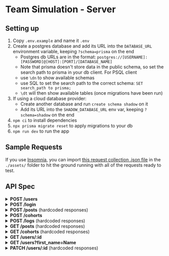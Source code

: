 # Team Simulation - Server

## Setting up

1. Copy `.env.example` and name it `.env`
2. Create a postgres database and add its URL into the `DATABASE_URL` environment variable, keeping `?schema=prisma` on the end
    - Postgres db URLs are in the format: `postgres://[USERNAME]:[PASSWORD]@[HOST]:[PORT]/[DATABASE_NAME]`
    - Note that prisma doesn't store data in the public schema, so set the  search path to prisma in your db client. For PSQL client
    - use `\dn` to show available schemas
    - use SQL to set the search path to the correct schema: `SET search_path to prisma;`
    - `\dt` will then show available tables (once migrations have been run)
3. If using a cloud database provider:
    - Create another database and run `create schema shadow` on it
    - Add its URL into the `SHADOW_DATABASE_URL` env var, keeping `?schema=shadow` on the end
4. `npm ci` to install dependencies
5. `npx prisma migrate reset` to apply migrations to your db
6. `npm run dev` to run the app

## Sample Requests

If you use [Insomnia](https://insomnia.rest/), you can import [this request collection .json file](./assets/insomnia_request_collection.json) in the `./assets/` folder to hit the ground running with all of the requests ready to test.

## API Spec

<details>
<summary><strong>POST /users</strong>
</summary>

<strong>Example Request</strong>

```sh
curl -X POST  http://localhost:4000/users \
-H 'Content-Type: application/json' \
-d '{"first_name":"Nathan","last_name":"King","email":"ngk5@gmail.com","password":"mysecurepassword","biography":"Hello world","github_url":"https://github.com/vherus"}'
```
<strong>Example body</strong>

```sh
{
  "first_name": "Nathan",
  "last_name": "King",
  "email": "ngk5@gmail.com",
  "password": "mysecurepassword",
  "biography": "Hello world",
  "github_url": "https://github.com/vherus"
}
```
<strong>Example response</strong>

```sh
{
  "status": "success",
  "data": {
    "user": {
      "id": 8,
      "cohort_id": null,
      "role": "STUDENT",
      "first_name": "Nathan",
      "last_name": "King",
      "email": "ngk5@gmail.com",
      "biography": "Hello world",
      "github_url": "https://github.com/vherus"
    }
  }
}
```
</details>

<details>
<summary><strong>POST /login</strong>
</summary>
<strong>Example body</strong>


```sh
{
  "email": "ngk5@gmail.com",
  "password": "mysecurepassword"
}
```
<strong>Example response</strong>

```sh
{
  "status": "success",
  "data": {
    "token": "eyJhbGciOiJIUzI1NiIsInR5cCI6IkpXVCJ9.eyJ1c2VySWQiOjUsImlhdCI6MTY0OTQxMzk0OSwiZXhwIjoxNjQ5NTAwMzQ5fQ.b37lSRtpFWJ9kqUYAc6PUIP28JXjAYtBN_GpU5TcEuc",
    "user": {
      "id": 5,
      "cohort_id": null,
      "role": "STUDENT",
      "first_name": "Nathan",
      "last_name": "King",
      "email": "ngk2@gmail.com",
      "biography": "Hello world",
      "github_url": "https://github.com/vherus"
    }
  }
}
```
</details>

<details>
<summary><strong>POST /posts</strong>
 (hardcoded responses)</summary>
<strong>Headers</strong>

```sh
Authorization: Bearer &lt;token&gt;
```
<strong>Example body</strong>

```sh
{
  "content": "Hello world!"
}
```
<strong>Example response</strong>

```sh
{
  "status": "success",
  "data": {
    "post": {
      "id": 1,
      "content": "Hello world!"
    }
  }
}
```
</details>

<details>
<summary><strong>POST /cohorts</strong>
</summary>
<em>Only auth tokens for users with the TEACHER role can use this route</em>

<strong>Headers</strong>

```sh
Authorization: Bearer &lt;token&gt;
```
No body required

<strong>Example response</strong>

```sh
{
  "status": "success",
  "data": {
    "cohort": {
      "id": 3
    }
  }
}
```
</details>

<details>
<summary><strong>POST /logs</strong>
 (hardcoded responses)</summary>
<em>Only auth tokens for users with the TEACHER role can use this route</em>

<strong>Headers</strong>

```sh
Authorization: Bearer &lt;token&gt;
```
<strong>Example body</strong>

```sh
{
  "date": "2022-05-05",
  "cohort_id": 3,
  "lines": [
    {
      "content": "Caught up with James"
    },
    {
      "content": "Punished Joel"
    }
  ]
}
```
<strong>Example response</strong>

```sh
{
  "status": "success",
  "data": {
    "log": {
      "id": 1,
      "cohort_id": 3,
      "date": "2022-05-05",
      "author": {
        "id": 5,
        "first_name": "Nathan",
        "last_name": "King"
      },
      "lines": [
        {
          "id": 1,
          "content": "Caught up with James"
        },
        {
          "id": 2,
          "content": "Punished Joel"
        }
      ]
    }
  }
}
```
</details>

<details>
<summary><strong>GET /posts</strong>
 (hardcoded responses)</summary>
<strong>Headers</strong>

```sh
Authorization: Bearer &lt;token&gt;
```
<strong>Example response</strong>

```sh
{
  "status": "success",
  "data": {
    "posts": [
      {
        "id": 1,
        "content": "Hello world!",
        "author": {
          "id": 5,
          "cohortId": null,
          "firstName": "Nathan",
          "lastName": "King",
          "email": "ngk2@gmail.com",
          "bio": "Hello world",
          "githubUrl": "https://github.com/vherus",
          "role": "STUDENT"
        }
      },
      {
        "id": 2,
        "content": "Hello from the void!",
        "author": {
          "id": 5,
          "cohortId": null,
          "firstName": "Nathan",
          "lastName": "King",
          "email": "ngk2@gmail.com",
          "bio": "Hello world",
          "githubUrl": "https://github.com/vherus",
          "role": "STUDENT"
        }
      }
    ]
  }
}
```
</details>

<details>
<summary><strong>GET /cohorts</strong>
 (hardcoded responses)</summary>
<strong>Headers</strong>

```sh
Authorization: Bearer &lt;token&gt;
```
<strong>Example response</strong>

```sh
{
	"status": "success",
	"data": {
		"cohorts": [
			{
				"id": 1,
				"users": [
					{
						"id": 2,
						"email": "ngk52@gmail.com",
						"password": "$2b$08$3szi3hKHQ9fhnrrFa//EMelEN81qN9Kq3rKG.nGKkMzxIJBIVRHKa",
						"role": "STUDENT",
						"cohortId": 1
					},
					{
						"id": 3,
						"email": "ngk53@gmail.com",
						"password": "$2b$08$ppRLzYR/VLkgCiZuObOKPui41AkPvOrFffBgJJ0V7QoT0D2.47AOS",
						"role": "STUDENT",
						"cohortId": 1
					}
				]
			},
			{
				"id": 2,
				"users": []
			}
		]
	}
}
```
</details>

<details>
<summary><strong>GET /users/:id</strong>
</summary>
<strong>Headers</strong>

```sh
Authorization: Bearer &lt;token&gt;
```
<strong>Example response</strong>

```sh
{
  "status": "success",
  "data": {
    "user": {
      "id": 1,
      "cohort_id": null,
      "role": "STUDENT",
      "first_name": "Nathan",
      "last_name": "King",
      "email": "ngk6@gmail.com",
      "biography": "Hello world",
      "github_url": "https://github.com/vherus"
    }
  }
}
```
</details>

<details>
<summary><strong>GET /users?first_name=Name</strong>
</summary>
The <em>first_name</em> query parameter is optional and case sensitive

<strong>Headers</strong>

```sh
Authorization: Bearer &lt;token&gt;
```
<strong>Example response</strong>

```sh
{
  "status": "success",
  "data": {
    "users": [
      {
        "id": 1,
        "cohort_id": null,
        "role": "STUDENT",
        "first_name": "Nathan",
        "last_name": "King",
        "email": "nk3@gmail.com",
        "biography": "Hello world",
        "github_url": "https://github.com/vherus"
      },
      {
        "id": 3,
        "cohort_id": null,
        "role": "STUDENT",
        "first_name": "Nathan",
        "last_name": "Queen",
        "email": "nk2@gmail.com",
        "biography": "Hello world",
        "github_url": "https://github.com/vherus"
      }
    ]
  }
}
```
</details>

<details>
<summary><strong>PATCH /users/:id</strong>
 (hardcoded responses)</summary>
<em>Only auth tokens for users with the TEACHER role can use this route</em>

<strong>Headers</strong>

```sh
Authorization: Bearer &lt;token&gt;
```
<strong>Example body</strong>

```sh
{
  "cohort_id": 3
}
```
<strong>Example response</strong>

```sh
{
  "status": "success",
  "data": {
    "user": {
      "cohort_id": 3
    }
  }
}
```
</details>
